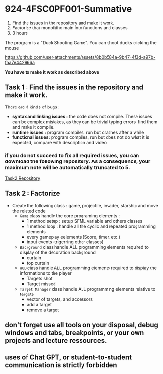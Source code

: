 # 924-4FSC0PF001-Summative

1. Find the issues in the repository and make it work.
2. Factorize that monolitihc main into functions and classes
3. 3 hours

The program is a "Duck Shooting Game".
You can shoot ducks clicking the mouse

https://github.com/user-attachments/assets/8b0b584a-9b47-4f3d-a97b-faa7e442966a

**You have to make it work as described above**

## Task 1 : Find the issues in the repository and make it work.
There are 3 kinds of bugs :
* **syntax and linking issues :** the code does not compile. These issues can be complex mistakes, as they can be trivial typing errors. find them and make it compile.
* **runtime issues :** program compiles, run but crashes after a while
* **functional issues:** program compiles, run but does not do what it is expected, compare with description and video

### if you do not succeed to fix all required issues, you can download the following repository. As a consequence, your maximum note will be automatically truncated to 5. 
[Task2 Repository](https://classroom.github.com/a/1aXrzuiu)

## Task 2 : Factorize
* Create the following class : game, projectile, invader, starship and move the related code
  * ``Game`` class handle the core programing elements :
    * 1 method setup : setup SFML variable and others classes
    * 1 method loop : handle all the cyclic and repeated programming elements
    * every gameplay eelements (Score, timer, etc.)
    * input events (trigerring other classes)
  * ``Background`` class handle ALL programming elements required to display of the decoration background
    * curtain
    * top curtain
  * ``HUD`` class handle ALL programming elements required to display the informations to the player
    * Targets shot
    * Target missed
  * ``Target Manager`` class handle ALL programming elements relative to targets
    * vector of targets, and accessors
    * add a target
    * remove a target

## don't forget use all tools on your disposal, debug windows and tabs, breakpoints, or your own projects and lecture ressources.
## uses of Chat GPT, or student-to-student communication is strictly forbidden 
